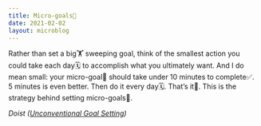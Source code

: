 ```yaml
---
title: Micro-goals🎯
date: 2021-02-02
layout: microblog
---
```


Rather than set a big🏋️ sweeping goal, think of the smallest action you could take each day🗓️ to accomplish what you ultimately want. And I do mean small: your micro-goal🎯 should take under 10 minutes to complete✅. 5 minutes is even better. Then do it every day🗓️. That’s it🎉. This is the strategy behind setting micro-goals🎯.

*Doist ([Unconventional Goal Setting](https://blog.doist.com/unconventional-goal-setting/))*